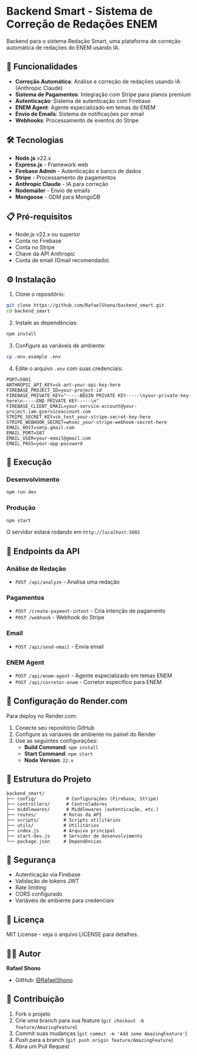 # Backend Smart - Sistema de Correção de Redações ENEM

Backend para o sistema Redação Smart, uma plataforma de correção automática de redações do ENEM usando IA.

## 🚀 Funcionalidades

- **Correção Automática**: Análise e correção de redações usando IA (Anthropic Claude)
- **Sistema de Pagamentos**: Integração com Stripe para planos premium
- **Autenticação**: Sistema de autenticação com Firebase
- **ENEM Agent**: Agente especializado em temas do ENEM
- **Envio de Emails**: Sistema de notificações por email
- **Webhooks**: Processamento de eventos do Stripe

## 🛠️ Tecnologias

- **Node.js** v22.x
- **Express.js** - Framework web
- **Firebase Admin** - Autenticação e banco de dados
- **Stripe** - Processamento de pagamentos
- **Anthropic Claude** - IA para correção
- **Nodemailer** - Envio de emails
- **Mongoose** - ODM para MongoDB

## 📋 Pré-requisitos

- Node.js v22.x ou superior
- Conta no Firebase
- Conta no Stripe
- Chave da API Anthropic
- Conta de email (Gmail recomendado)

## ⚙️ Instalação

1. Clone o repositório:
```bash
git clone https://github.com/RafaelShono/backend_smart.git
cd backend_smart
```

2. Instale as dependências:
```bash
npm install
```

3. Configure as variáveis de ambiente:
```bash
cp .env.example .env
```

4. Edite o arquivo `.env` com suas credenciais:
```env
PORT=5001
ANTHROPIC_API_KEY=sk-ant-your-api-key-here
FIREBASE_PROJECT_ID=your-project-id
FIREBASE_PRIVATE_KEY="-----BEGIN PRIVATE KEY-----\nyour-private-key-here\n-----END PRIVATE KEY-----\n"
FIREBASE_CLIENT_EMAIL=your-service-account@your-project.iam.gserviceaccount.com
STRIPE_SECRET_KEY=sk_test_your-stripe-secret-key-here
STRIPE_WEBHOOK_SECRET=whsec_your-stripe-webhook-secret-here
EMAIL_HOST=smtp.gmail.com
EMAIL_PORT=587
EMAIL_USER=your-email@gmail.com
EMAIL_PASS=your-app-password
```

## 🚀 Execução

### Desenvolvimento
```bash
npm run dev
```

### Produção
```bash
npm start
```

O servidor estará rodando em `http://localhost:5001`

## 📡 Endpoints da API

### Análise de Redação
- `POST /api/analyze` - Analisa uma redação

### Pagamentos
- `POST /create-payment-intent` - Cria intenção de pagamento
- `POST /webhook` - Webhook do Stripe

### Email
- `POST /api/send-email` - Envia email

### ENEM Agent
- `POST /api/enem-agent` - Agente especializado em temas ENEM
- `POST /api/corretor-enem` - Corretor específico para ENEM

## 🔧 Configuração do Render.com

Para deploy no Render.com:

1. Conecte seu repositório GitHub
2. Configure as variáveis de ambiente no painel do Render
3. Use as seguintes configurações:
   - **Build Command**: `npm install`
   - **Start Command**: `npm start`
   - **Node Version**: `22.x`

## 📁 Estrutura do Projeto

```
backend_smart/
├── config/           # Configurações (Firebase, Stripe)
├── controllers/      # Controladores
├── middlewares/      # Middlewares (autenticação, etc.)
├── routes/          # Rotas da API
├── scripts/         # Scripts utilitários
├── utils/           # Utilitários
├── index.js         # Arquivo principal
├── start-dev.js     # Servidor de desenvolvimento
└── package.json     # Dependências
```

## 🔐 Segurança

- Autenticação via Firebase
- Validação de tokens JWT
- Rate limiting
- CORS configurado
- Variáveis de ambiente para credenciais

## 📝 Licença

MIT License - veja o arquivo LICENSE para detalhes.

## 👨‍💻 Autor

**Rafael Shono**
- GitHub: [@RafaelShono](https://github.com/RafaelShono)

## 🤝 Contribuição

1. Fork o projeto
2. Crie uma branch para sua feature (`git checkout -b feature/AmazingFeature`)
3. Commit suas mudanças (`git commit -m 'Add some AmazingFeature'`)
4. Push para a branch (`git push origin feature/AmazingFeature`)
5. Abra um Pull Request